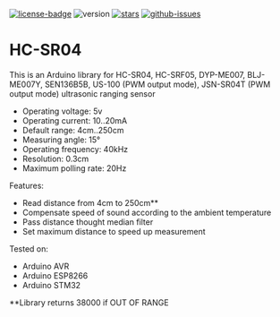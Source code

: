[![license-badge][]][license] ![version] [![stars][]][stargazers] [![github-issues][]][issues]

# HС-SR04
This is an Arduino library for HC-SR04, HC-SRF05, DYP-ME007, BLJ-ME007Y, SEN136B5B, US-100 (PWM output mode), JSN-SR04T (PWM output mode) ultrasonic ranging sensor

- Operating voltage:    5v
- Operating current:    10..20mA
- Default range:        4cm..250cm
- Measuring angle:      15°
- Operating frequency:  40kHz
- Resolution:           0.3cm
- Maximum polling rate: 20Hz

Features:
- Read distance from 4cm to 250cm**
- Compensate speed of sound according to the ambient temperature
- Pass distance thought median filter
- Set maximum distance to speed up measurement

Tested on:

- Arduino AVR
- Arduino ESP8266
- Arduino STM32

**Library returns 38000 if OUT OF RANGE

[license-badge]: https://img.shields.io/badge/License-GPLv3-blue.svg
[license]:       https://choosealicense.com/licenses/gpl-3.0/
[version]:       https://img.shields.io/badge/Version-1.3.0-green.svg
[stars]:         https://img.shields.io/github/stars/enjoyneering/HCSR04.svg
[stargazers]:    https://github.com/enjoyneering/HCSR04/stargazers
[hit-count]:     https://hits.seeyoufarm.com/api/count/incr/badge.svg?url=https%3A%2F%2Fgithub.com%2Fenjoyneering%2FHCSR04&count_bg=%2379C83D&title_bg=%23555555&icon=&icon_color=%23E7E7E7&title=hits&edge_flat=false
[github-issues]: https://img.shields.io/github/issues/enjoyneering/HCSR04.svg
[issues]:        https://github.com/enjoyneering/HCSR04/issues/
